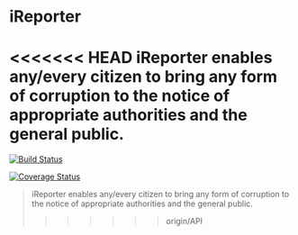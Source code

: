 # iReporter
<<<<<<< HEAD
iReporter enables any/every citizen to bring any form of corruption to the notice of appropriate authorities and the general public.
=======

[![Build Status](https://travis-ci.org/Paul-Taiwo/iReporter.svg?branch=API)](https://travis-ci.org/Paul-Taiwo/iReporter)

[![Coverage Status](https://coveralls.io/repos/github/Paul-Taiwo/iReporter/badge.svg)](https://coveralls.io/github/Paul-Taiwo/iReporter)

> iReporter enables any/every citizen to bring any form of corruption to the notice of appropriate authorities and the general public.
>>>>>>> origin/API
